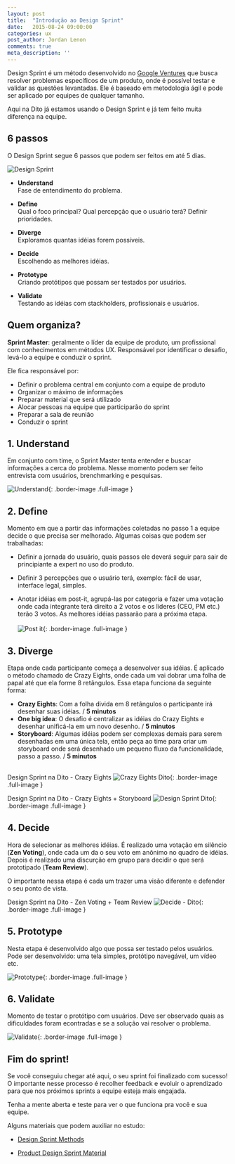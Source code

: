 ```yaml
---
layout: post
title:  "Introdução ao Design Sprint"
date:   2015-08-24 09:00:00
categories: ux
post_author: Jordan Lenon
comments: true
meta_description: ''
---
```


Design Sprint é um método desenvolvido no [Google Ventures](http://gv.com/) que busca resolver problemas específicos de um produto, onde é possível testar e validar as questões levantadas. Ele é baseado em metodologia ágil e pode ser aplicado por equipes de qualquer tamanho.

Aqui na Dito já estamos usando o Design Sprint e já tem feito muita diferença na equipe.

## 6 passos
O Design Sprint segue 6 passos que podem ser feitos em até 5 dias.

![Design Sprint](http://dito.com.br/wp-content/uploads/2015/08/home-DS-flow-ill.png)

* **Understand**
  <br />
  Fase de entendimento do problema.

* **Define**
  <br />
  Qual o foco principal? Qual percepção que o usuário terá? Definir prioridades.

* **Diverge**
  <br />
  Exploramos quantas idéias forem possíveis.

* **Decide**
  <br />
  Escolhendo as melhores idéias.

* **Prototype**
  <br />
  Criando protótipos que possam ser testados por usuários.

* **Validate**
  <br />
  Testando as idéias com stackholders, profissionais e usuários.

## Quem organiza?
**Sprint Master**: geralmente o líder da equipe de produto, um profissional com conhecimentos em métodos UX. Responsável por identificar o desafio, levá-lo a equipe e conduzir o sprint.

Ele fica responsável por:

* Definir o problema central em conjunto com a equipe de produto
* Organizar o máximo de informações
* Preparar material que será utilizado
* Alocar pessoas na equipe que participarão do sprint
* Preparar a sala de reunião
* Conduzir o sprint

## 1. Understand
Em conjunto com time, o Sprint Master tenta entender e buscar informações a cerca do problema. Nesse momento podem ser feito entrevista com usuários, brenchmarking e pesquisas.

![Understand](http://dito.com.br/wp-content/uploads/2015/08/understand.jpg){: .border-image .full-image }

## 2. Define
Momento em que a partir das informações coletadas no passo 1 a equipe decide o que precisa ser melhorado. Algumas coisas que podem ser trabalhadas:

* Definir a jornada do usuário, quais passos ele deverá seguir para sair de principiante a expert no uso do produto.

* Definir 3 percepções que o usuário terá, exemplo: fácil de usar, interface legal, simples.

* Anotar idéias em post-it, agrupá-las por categoria e fazer uma votação onde  cada integrante terá direito a 2 votos e os líderes (CEO, PM etc.) terão 3 votos. As melhores idéias passarão para a próxima etapa.<br/><br/>
![Post it](http://dito.com.br/wp-content/uploads/2015/08/postit.jpg){: .border-image .full-image }

## 3. Diverge
Etapa onde cada participante começa a desenvolver sua idéias. É aplicado o método chamado de Crazy Eights, onde cada um vai dobrar uma folha de papal até que ela forme 8 retângulos. Essa etapa funciona da seguinte forma:

* **Crazy Eights**: Com a folha divida em 8 retângulos o participante irá desenhar suas idéias. / **5 minutos**
* **One big idea**: O desafio é centralizar as idéias do Crazy Eights e desenhar unificá-la em um novo desenho. / **5 minutos**
* **Storyboard**: Algumas idéias podem ser complexas demais para serem desenhadas em uma única tela, então peça ao time para criar um storyboard onde será desenhado um pequeno fluxo da funcionalidade, passo a passo. / **5 minutos**<br/><br/>

Design Sprint na Dito - Crazy Eights
![Crazy Eights Dito](http://dito.com.br/wp-content/uploads/2015/08/11960176_1036979569668228_2957416587285452414_n.jpg){: .border-image .full-image }

Design Sprint na Dito - Crazy Eights + Storyboard
![Design Sprint Dito](http://dito.com.br/wp-content/uploads/2015/08/11949499_1036979629668222_1762903283606702928_n.jpg){: .border-image .full-image }

## 4. Decide
Hora de selecionar as melhores idéias. É realizado uma votação em silêncio (**Zen Voting**), onde cada um da o seu voto em anônimo no quadro de idéias. Depois é realizado uma discurção em grupo para decidir o que será prototipado (**Team Review**).

O importante nessa etapa é cada um trazer uma visão diferente e defender o seu ponto de vista.

Design Sprint na Dito - Zen Voting + Team Review
![Decide - Dito](http://dito.com.br/wp-content/uploads/2015/08/11035837_1036979573001561_5757982447396068927_n.jpg){: .border-image .full-image }

## 5. Prototype
Nesta etapa é desenvolvido algo que possa ser testado pelos usuários. Pode ser desenvolvido: uma tela simples, protótipo navegável, um vídeo etc.

![Prototype](http://dito.com.br/wp-content/uploads/2015/08/prototype.jpg){: .border-image .full-image }

## 6. Validate
Momento de testar o protótipo com usuários. Deve ser observado quais as dificuldades foram econtradas e se a solução vai resolver o problema.

![Validate](http://dito.com.br/wp-content/uploads/2015/08/validate.jpg){: .border-image .full-image }

## Fim do sprint!
Se você conseguiu chegar até aqui, o seu sprint foi finalizado com sucesso! O importante nesse processo é recolher feedback e evoluir o aprendizado para que nos próximos sprints a equipe esteja mais engajada.

Tenha a mente aberta e teste para ver o que funciona pra você e sua equipe.

Alguns materiais que podem auxiliar no estudo:

* [Design Sprint Methods](https://developers.google.com/design-sprint/downloads/DesignSprintMethods.pdf)

* [Product Design Sprint Material](https://github.com/thoughtbot/design-sprint)

